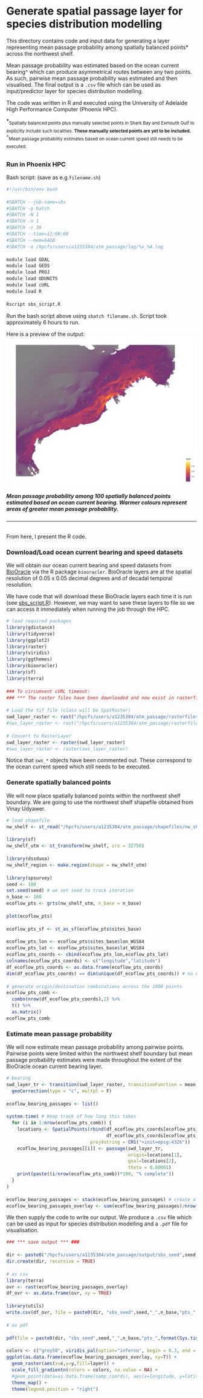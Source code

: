 # Generate spatial passage layer for species distribution modelling

This directory contains code and input data for generating a layer representing mean passage probability among spatially balanced points* across the northwest shelf. 

Mean passage probability was estimated based on the ocean current bearing^ which can produce asymmetrical routes between any two points. As such, pairwise mean passage probability was estimated and then visualised. The final output is a `.csv` file which can be used as input/predictor layer for species distribution modelling.

The code was written in R and executed using the University of Adelaide High Performance Computer (Phoenix HPC).

*<sub>Spatially balanced points plus manually selected points in Shark Bay and Exmouth Gulf to explicitly include such localities. <b>These manually selected points are yet to be included.</b></sub><br>^<sub>Mean passage probability estimates based on ocean current speed still needs to be executed.</sub>

##

### Run in Phoenix HPC
Bash script: (save as e.g.`filename.sh`)
```bash
#!/usr/bin/env bash

#SBATCH --job-name=sbs
#SBATCH -p batch
#SBATCH -N 1
#SBATCH -n 1
#SBATCH -c 36
#SBATCH --time=12:00:00
#SBATCH --mem=64GB
#SBATCH -o /hpcfs/users/a1235304/atm_passage/log/%x_%A.log

module load GDAL
module load GEOS
module load PROJ
module load UDUNITS
module load cURL
module load R

Rscript sbs_script.R
```
Run the bash script above using `sbatch filename.sh`. Script took approximately 6 hours to run.

Here is a preview of the output:<br>
![ ](https://github.com/grcvhon/atm-analysis/blob/master/passage_layer/output/sbs_seed100_100pts_15h53m36s/sbs_seed100_100pts_15h53m36s.png)<br>
##### Mean passage probability among 100 spatially balanced points estimated based on ocean current bearing. Warmer colours represent areas of greater mean passage probability.

---
<br>
From here, I present the R code.

### Download/Load ocean current bearing and speed datasets
We will obtain our ocean current bearing and speed datasets from [BioOracle](https://www.bio-oracle.org/) via the R package `biooracler`. BioOracle layers are at the spatial resolution of 0.05 x 0.05 decimal degrees and of decadal temporal resolution. 

We have code that will download these BioOracle layers each time it is run (see [sbs_script.R](https://github.com/grcvhon/atm-analysis/blob/master/passage_layer/scripts/sbs_script.R)). However, we may want to save these layers to file so we can access it immediately when running the job through the HPC.
```r
# load required packages
library(gdistance)
library(tidyverse)
library(ggplot2)
library(raster)
library(viridis)
library(ggthemes)
library(biooracler)
library(sf)
library(terra)

### To circumvent cURL timeout:
### *** The raster files have been downloaded and now exist in rasterfiles/ dir *** ###

# Load the tif file (class will be SpatRaster)
swd_layer_raster <- rast("/hpcfs/users/a1235304/atm_passage/rasterfiles/swd_layer_raster.tif")
#sws_layer_raster <- rast("/hpcfs/users/a1235304/atm_passage/rasterfiles/sws_layer_raster.tif")

# Convert to RasterLayer
swd_layer_raster <- raster(swd_layer_raster)
#sws_layer_raster <- raster(sws_layer_raster)
```
Notice that `sws_*` objects have been commented out. These correspond to the ocean current speed which still needs to be executed.

### Generate spatially balanced points
We will now place spatially balanced points within the northwest shelf boundary. We are going to use the northwest shelf shapefile obtained from Vinay Udyawer.
```r
# load shapefile
nw_shelf <- st_read("/hpcfs/users/a1235304/atm_passage/shapefiles/nw_shelf/NWShelf.shp", quiet = TRUE) %>% st_transform(4326)

library(sf)
nw_shelf_utm <- st_transform(nw_shelf, crs = 32750)

library(dssduoa)
nw_shelf_region <- make.region(shape = nw_shelf_utm)

library(spsurvey)
seed <- 100
set.seed(seed) # we set seed to track iteration
n_base <- 100
ecoflow_pts <- grts(nw_shelf_utm, n_base = n_base)

plot(ecoflow_pts)

ecoflow_pts_sf <- st_as_sf(ecoflow_pts$sites_base)

ecoflow_pts_lon <- ecoflow_pts$sites_base$lon_WGS84
ecoflow_pts_lat <- ecoflow_pts$sites_base$lat_WGS84
ecoflow_pts_coords <- cbind(ecoflow_pts_lon,ecoflow_pts_lat)
colnames(ecoflow_pts_coords) <- c("longitude","latitude")
df_ecoflow_pts_coords <- as.data.frame(ecoflow_pts_coords)
dim(df_ecoflow_pts_coords) == dim(unique(df_ecoflow_pts_coords)) # no duplicate points

# generate origin/destination combinations across the 1000 points
ecoflow_pts_comb <- 
  combn(nrow(df_ecoflow_pts_coords),2) %>%
  t() %>%
  as.matrix()
ecoflow_pts_comb
```
### Estimate mean passage probability
We will now estimate mean passage probability among pairwise points. Pairwise points were limited within the northwest shelf boundary but mean passage probability estimates were made throughout the extent of the BioOracle ocean current bearing layer.
```r
# bearing
swd_layer_tr <- transition(swd_layer_raster, transitionFunction = mean, directions = 8) %>% 
  geoCorrection(type = "c", multpl = F)

ecoflow_bearing_passages <- list()                                                     

system.time( # Keep track of how long this takes
  for (i in 1:nrow(ecoflow_pts_comb)) {           
    locations <- SpatialPoints(rbind(df_ecoflow_pts_coords[ecoflow_pts_comb[i,1],1:2],   # create origin points
                                     df_ecoflow_pts_coords[ecoflow_pts_comb[i,2],1:2]),  # create destination (or goal) points, to traverse
                               proj4string = CRS("+init=epsg:4326"))
    ecoflow_bearing_passages[[i]] <- passage(swd_layer_tr,                        # run the passage function 
                                             origin=locations[1],                 # set orgin point
                                             goal=locations[2],                   # set goal point
                                             theta = 0.00001)                     # set theta (tuning parameter, see notes below)
    print(paste((i/nrow(ecoflow_pts_comb))*100, "% complete"))
  }
)

ecoflow_bearing_passages <- stack(ecoflow_bearing_passages) # create a raster stack of all the passage probabilities
ecoflow_bearing_passages_overlay <- sum(ecoflow_bearing_passages)/nrow(ecoflow_pts_comb) # calculate average
```
We then supply the code to write our output. We produce a `.csv` file which can be used as input for species distribution modelling and a `.pdf` file for visualisation.
```r
### *** save output *** ###

dir <- paste0("/hpcfs/users/a1235304/atm_passage/output/sbs_seed",seed,"_",n_base,"pts_",format(Sys.time(),"%Hh%Mm%Ss"),"/")
dir.create(dir, recursive = TRUE)

# as csv
library(terra)
ovr <- rast(ecoflow_bearing_passages_overlay)
df_ovr <- as.data.frame(ovr, xy = TRUE)

library(utils)
write.csv(df_ovr, file = paste0(dir, "sbs_seed",seed,"_",n_base,"pts_",format(Sys.time(),"%Hh%Mm%Ss"),".csv"))
          
# as pdf

pdf(file = paste0(dir, "sbs_seed",seed,"_",n_base,"pts_",format(Sys.time(),"%Hh%Mm%Ss"),".pdf"), height = 8.5, width = 11)

colors <- c("grey50", viridis_pal(option="inferno", begin = 0.3, end = 1)(20))
ggplot(as.data.frame(ecoflow_bearing_passages_overlay, xy=T)) +
  geom_raster(aes(x=x,y=y,fill=layer)) +
  scale_fill_gradientn(colors = colors, na.value = NA) +
  #geom_point(data=as.data.frame(samp_coords), aes(x=longitude, y=latitude), size=1, col="red") +
  theme_map() +
  theme(legend.position = "right")
  ```


